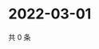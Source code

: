 # 2022-03-01

共 0 条

<!-- BEGIN WEIBO -->
<!-- 最后更新时间 Tue Mar 01 2022 08:21:53 GMT+0800 (China Standard Time) -->

<!-- END WEIBO -->
